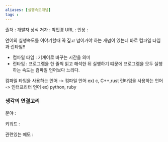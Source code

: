 ```yaml
---
aliases: [실행속도개념]
tags : 
---
```


출처 : 개발자 상식
저자 : 박민경
URL : 
인용 : 

언어의 실행속도를 이야기할때 꼭 짚고 넘어가야 하는 개념이 있는데 바로 컴파일 타임과 런타임!!
- 컴파일 타임 : 기계어로 바꾸는 시간을 의미
- 런타임 : 프로그램을 한 줄씩 읽고 해석한 뒤 실행하기 떄문에 프로그램을 모두 실행하는 속도는 컴파일 언어보다 느리다.

컴파일 타임을 사용하는 언어 -> 컴파일 언어 ex) c, C++,rust
런타임을 사용하는 언어 -> 인터프리터 언어 ex) python, ruby

### 생각의 연결고리
분야 :

키워드 :

관련있는 메모 :

